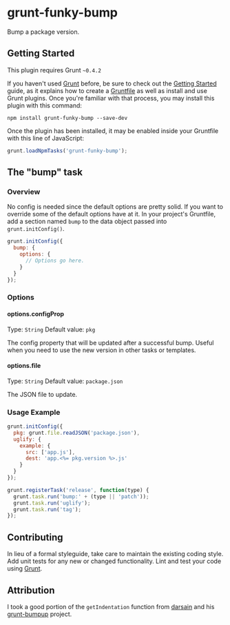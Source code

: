 # grunt-funky-bump

Bump a package version.

## Getting Started
This plugin requires Grunt `~0.4.2`

If you haven't used [Grunt](http://gruntjs.com/) before, be sure to check out the [Getting Started](http://gruntjs.com/getting-started) guide, as it explains how to create a [Gruntfile](http://gruntjs.com/sample-gruntfile) as well as install and use Grunt plugins. Once you're familiar with that process, you may install this plugin with this command:

```shell
npm install grunt-funky-bump --save-dev
```

Once the plugin has been installed, it may be enabled inside your Gruntfile with this line of JavaScript:

```js
grunt.loadNpmTasks('grunt-funky-bump');
```

## The "bump" task

### Overview
No config is needed since the default options are pretty solid. If you want to override some of the default options have at it. In your project's Gruntfile, add a section named `bump` to the data object passed into `grunt.initConfig()`.

```js
grunt.initConfig({
  bump: {
    options: {
      // Options go here.
    }
  }
});
```

### Options

#### options.configProp
Type: `String`
Default value: `pkg`

The config property that will be updated after a successful bump. Useful when you need to use the new version in other tasks or templates.

#### options.file
Type: `String`
Default value: `package.json`

The JSON file to update.

### Usage Example

```js
grunt.initConfig({
  pkg: grunt.file.readJSON('package.json'),
  uglify: {
    example: {
      src: ['app.js'],
      dest: 'app.<%= pkg.version %>.js'
    }
  }
});

grunt.registerTask('release', function(type) {
  grunt.task.run('bump:' + (type || 'patch'));
  grunt.task.run('uglify');
  grunt.task.run('tag');
});
```

## Contributing
In lieu of a formal styleguide, take care to maintain the existing coding style. Add unit tests for any new or changed functionality. Lint and test your code using [Grunt](http://gruntjs.com/).

## Attribution

I took a good portion of the `getIndentation` function from [darsain](https://github.com/darsain) and his [grunt-bumpup](https://github.com/Darsain/grunt-bumpup) project.
